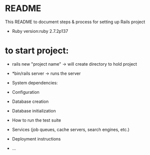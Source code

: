 # README

This README to document steps & process for setting up Rails project

* Ruby version:ruby 2.7.2p137


# to start project: 
* rails new "project name" -> will create directory to hold project
* *bin/rails server -> runs the server

* System dependencies:

* Configuration

* Database creation

* Database initialization

* How to run the test suite

* Services (job queues, cache servers, search engines, etc.)

* Deployment instructions

* ...
